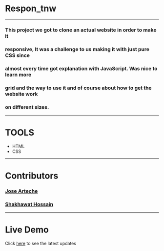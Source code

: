 # Respon_tnw
---
### This project we got to clone an actual website in order to make it
### responsive, It was a challenge to us making it with just pure CSS since
### almost every time got explanation with JavaScript.  Was nice to learn more
### grid and the way to use it and of course about how to get the website work
### on different sizes.
---
# TOOLS
- HTML
- CSS
---
# Contributors

### [Jose Arteche](https://github.com/trillianjose)
### [Shakhawat Hossain](https://github.com/shshamim63)
---
# Live Demo

Click [here](https://trillianjose.github.io/respon_tnw/) to see the latest updates
